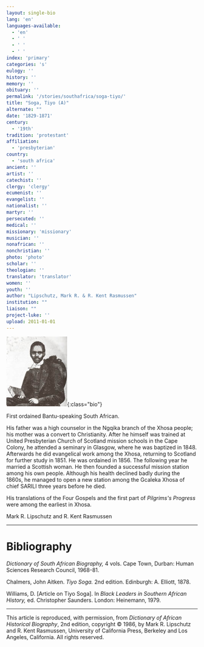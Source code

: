 ```yaml
---
layout: single-bio
lang: 'en'
languages-available:
  - 'en'
  - ' '
  - ' '
  - ' '
index: 'primary'
categories: 's'
eulogy: ''
history: ''
memory: ''
obituary: ''
permalink: '/stories/southafrica/soga-tiyo/'
title: "Soga, Tiyo (A)"
alternate: ""
date: '1829-1871'
century:
  - '19th'
tradition: 'protestant'
affiliation:
  - 'presbyterian'
country:
  - 'south africa'
ancient: ''
artist: ''
catechist: ''
clergy: 'clergy'
ecumenist: ''
evangelist: ''
nationalist: ''
martyr: ''
persecuted: ''
medical: ''
missionary: 'missionary'
musician: ''
nonafrican: ''
nonchristian: ''
photo: 'photo'
scholar: ''
theologian: ''
translator: 'translator'
women: ''
youth: ''
author: "Lipschutz, Mark R. & R. Kent Rasmussen"
institution: ""
liaison: ""
project-luke: ''
upload: 2011-01-01
---
```


![Tiyo Soga](/images/bio-pics/southafrica/soga-tiyo/soga_tiyo.jpg){:class="bio"}

First ordained Bantu-speaking South African.

His father was a high counselor in the Ngqika branch of the Xhosa people; his mother was a convert to Christianity.  After he himself was trained at United Presbyterian Church of Scotland mission schools in the Cape Colony, he attended a seminary in Glasgow, where he was baptized in 1848.  Afterwards he did evangelical work among the Xhosa, returning to Scotland for further study in 1851.  He was ordained in 1856.  The following year he married a Scottish woman.  He then founded a successful mission station among his own people.  Although his health declined badly during the 1860s, he managed to open a new station among the Gcaleka Xhosa of chief SARILI three years before he died.

His translations of the Four Gospels and the first part of *Pilgrims's Progress* were among the earliest in Xhosa.

Mark R. Lipschutz and R. Kent Rasmussen

---

# Bibliography

*Dictionary of South African Biography,* 4 vols.  Cape Town, Durban: Human Sciences Research Council, 1968-81.

Chalmers, John Aitken.  *Tiyo Soga.*  2nd edition.  Edinburgh: A. Elliott, 1878.

Williams, D.  [Article on Tiyo Soga]. In *Black Leaders in Southern African History,* ed. Christopher Saunders.  London: Heinemann, 1979.

---

This article is reproduced, with permission, from *Dictionary of African Historical Biography*, 2nd edition, copyright &copy; 1986, by Mark R. Lipschutz and R. Kent Rasmussen,  University of California Press, Berkeley and Los Angeles, California.  All rights reserved.
